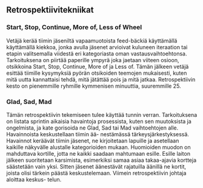 ## Retrospektiivitekniikat

### Start, Stop, Continue, More of, Less of Wheel
Vetäjä kerää tiimin jäseniltä vapaamuotoista feed-bäckiä käyttämällä käyttämällä 
kiekkoa, jonka avulla jäsenet arvioivat kuluneen iteraation tai etapin valitsemalla
viidestä eri kategoriasta oman vastausvaihtoehtonsa. Tarkoituksena on piirtää paperille ympyrä
joka jaetaan viiteen osioon, otsikkoina Start, Stop, Continue, More of ja Less of. Tämän 
jälkeen vetäjä esittää tiimille kysymyksiä pyörän otsikoiden teemojen mukaisesti, kuten
mitä uutta kannattaisi tehdä, mitä jätättää pois ja mitä jatkaa. Retrospektiivin kesto on
pienemmille ryhmille kymmenisen minuuttia, suuremmille 25.  

### Glad, Sad, Mad
Tämän retrospektiivin tekemiseen tulee käyttää tunnin verran. Tarkoituksena on listata 
sprintin aikaisia havaintoja prosessista, kuten sen muutoksista ja ongelmista, ja kate
gorisoida ne Glad, Sad tai Mad vaihtoehtojen alle. Havainnoista keskustellaan tiimin ää-
nestämässä tärkeysjärkestyksessä. Havainnot
keräävät tiimin jäsenet, ne kirjoitetaan lapuille ja asetellaan kaikille näkyvälle alustalle
kategorioiden mukaan. Huomioiden muodon on mahduttava kortille, jotta ne kaikki saadaan 
mahtumaan esille. Esille laiton jälkeen suoritetaan karsimista, esimerkiksi samaa asiaa takaa-ajavia
kortteja säästetään vain yksi. Sitten jäsenet äänestävät rajatuilla äänillä ne kortit, 
joista olisi tärkein päästä keskustelemaan. Viimein retrospektiivin johtaja aloittaa keskus-
telun. 
